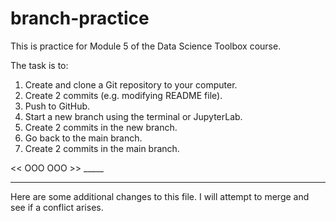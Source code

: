 # branch-practice

This is practice for Module 5 of the Data Science Toolbox course.

The task is to:
1. Create and clone a Git repository to your computer.
2. Create 2 commits (e.g. modifying README file).
3. Push to GitHub.
4. Start a new branch using the terminal or JupyterLab.
5. Create 2 commits in the new branch.
6. Go back to the main branch.
7. Create 2 commits in the main branch.

<< OOO OOO >>
    _____

*************

Here are some additional changes to this file.
I will attempt to merge and see if a conflict arises.